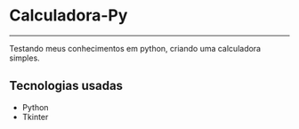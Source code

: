 # Calculadora-Py
---
Testando meus conhecimentos em python, criando uma calculadora simples.

## Tecnologias usadas

* Python
* Tkinter

